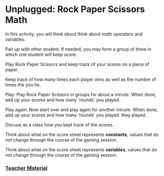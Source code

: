 # Unplugged: Rock Paper Scissors Math

In this activity, you will think about think about math operators and variables.

Pair up with other student. If needed, you may form a group of three in which one student will keep score.
 
Play Rock Paper Scissors and keep track of your scores on a piece of paper. 
 
Keep track of how many times each player wins as well as the number of times the you tie. 
 
Play: Play Rock Paper Scissors in groups for about a minute. When done, add up your scores and how many 'rounds' you played. 
 
Play again: Now start over and play again for another minute. When done, add up your scores and how many 'rounds' you played. they played. 

Discuss as a class how you kept track of the scores.
 
Think about what on the score sheet represents **constants**, values that do not change through the course of the gaming session.
 
Think about what on the score sheet represents **variables**, values that do not change through the course of the gaming session.

### [Teacher Material](/courses/csintro/about/teachers)